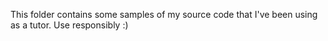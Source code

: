 This folder contains some samples of my source code that I've been using as a tutor.
Use responsibly :)
